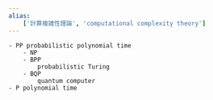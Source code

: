 ```yaml
---
alias:
    ['計算複雑性理論', 'computational complexity theory']
---
```


    - PP probabilistic polynomial time
        - NP
        - BPP
            probabilistic Turing
        - BQP
            quantum computer
    - P polynomial time